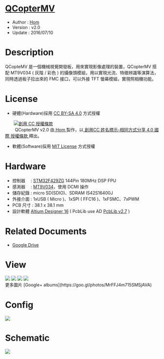 ﻿[QCopterMV](https://github.com/QCopter/QCopterMachineVision)
========
* Author  : [Hom](https://about.me/hom)
* Version : v2.0
* Update  : 2016/07/10

Description
========
QCopteMV 是一個機械視覺開發板，用來實現影像處理的裝置，QCopterMV 搭配 MT9V034 ( 灰階 / 彩色 ) 的攝像頭模組，用以實現光流、特徵辨識等演算法，同時透過板子拉出來的 FMC 接口，可以外接 TFT 螢幕模組，實現照相機功能。

License
========
* 硬體(Hardware)採用 [CC BY-SA 4.0](http://creativecommons.org/licenses/by-sa/4.0/deed.zh_TW) 方式授權 
  
　　<a rel="license" href="http://creativecommons.org/licenses/by-sa/4.0/deed.zh_TW"><img alt="創用 CC 授權條款" style="border-width:0" src="http://i.creativecommons.org/l/by-sa/3.0/tw/80x15.png" /></a>  
　　<span xmlns:dct="http://purl.org/dc/terms/" property="dct:title"> QCopterMV v2.0 </span>由<a xmlns:cc="http://creativecommons.org/ns#" href="http://about.me/Hom" property="cc:attributionName" rel="cc:attributionURL"> Hom </a>製作，以<a rel="license" href="http://creativecommons.org/licenses/by-sa/4.0/deed.zh_TW"> 創用CC 姓名標示-相同方式分享 4.0 國際 授權條款 </a>釋出。  

* 軟體(Software)採用 [MIT License](http://opensource.org/licenses/MIT) 方式授權  

Hardware
========
* 控制器　 : [STM32F429ZG](http://www.st.com/web/catalog/mmc/FM141/SC1169/SS1577/LN11/PF252140) 144Pin 180MHz DSP FPU
* 感測器　 : [MT9V034](http://www.onsemi.cn/PowerSolutions/product.do?id=MT9V034)，使用 DCMI 操作
* 儲存紀錄 : micro SD(SDIO)、SDRAM IS42S16400J
* 外接介面 : 1xUSB ( Micro )、1xSPI ( FFC16 )、1xFSMC、7xPWM
* PCB 尺寸 : 38.1 x 38.1 mm
* 設計軟體 [Altium Designer 16](http://www.altium.com/en/products/altium-designer) ( PcbLib use AD [PcbLib v2.7](https://github.com/KitSprout/AltiumDesigner_PcbLibrary/releases/tag/v2.7) )

Related Documents
========
* [Google Drive](https://goo.gl/fuyLuI)

View
========
<img src="https://lh3.googleusercontent.com/ue6zPvTZ3z9VI1eWQtJl3It5LIeV-sV-56b178vrD5NzY6ASAr090aUUhJ_BbtQby-CAoIUp114ydna3E6OPN9FIPSahUJ7c4iJkSYAbUqpcM2ZfE7Z9hH3cBzNkyMmBxMuZgcLXee7467L8MT798Q9kf1QArcCjtOsoo37hNoQORx_hXAXghHYe-qcAsxzGyrc398KBMU9RuTTVeuABkvdXd58kFqYr_ZRf9yg9q6CO__UzNd-LZ565zdSp3ccz7-DzvZOYkJCzIy7AeUZe_uPvgmYFr9PaFbRaZ2-Fqs-KszVl4FSOOUvlQfXUgfYpmfPiSpyAADaXHMnqW12ldBQYMC8r-aZakdho8wkHTFb35fyJ68ivSOe_rfHAA2KX45mr7gXiheJakCAO2KLo2BDMwqqF38P19LU-XetZQiVraqAr4UBnbe4Q_pK4igFalZKaLh2YjzDxKbOIqZy1H5ebu3pPz5s-RHiEfCEOGJA13sn0j2-zLy2e64Ed_rqMj0kAELfNpK4jVi-8yY74NbbTvSCUJiGEmeL_WU-cwrV3N8YU5MJgJMJehDwDzmpQ5EIx3v3-J7vOyy-iu6OhUco3zisdKixI=w1034-h775-no" />
<img src="https://lh3.googleusercontent.com/DCbW94yBTGVT5zWZttmClBILkq6TUM5sgCaP0QeHRCKTmShS88CXgZ4XfzCpqJFHBasQGLTMLvcYyAYRhmrYofAhqA1mOFSAgJLKoqv_fkONCpCGa0MyVDcsEpfya9Z9QiZMlajM-MfzbEXXflJw67tmrnRuE3PbCzqpamLK5tZi8Dd7DKeAkAPpp-B9fEiI4YlGFttJHBhcCeVkg_bb8rEG5Zn_9TXDHveJht8hJMSkO1QlfthyNTmR2PmdZ7AO0Y3fEsd1o16RzcuiAnC0W_szpe923jZ_uuIGgl1ixjWTNI76BBR7b57WsEY6t_XIguQBnIOJh1_LJGDlT68KYWtgO1CAs5JkAcC7Aj_IAf3ikYb1kcotBfx-UUv9kHs2y1i5qrpoGg7hbBH2Xhyj6nGEGh49pSULAklDeR3PAOKdOQpUu5VM5qMYtXziGg5ZBWTjE4qKaD2yu3obY7-jSP835jZes07ynIX970i5ZuwX0r3hLk0lBC2bYufaFCCg-kZ4WIZyMxeLAleNCZPtZdUecxKXTDRMLl3A_DkhH0x7GOr4we-TqArhxOsgGdM9XFt0rsHtb2MrTAT2ZGQhOa-mftT9F27w=w1034-h775-no" />
<img src="https://lh3.googleusercontent.com/1Sw_CvDjMI6NH4_1F4HMcRpAUrVuvjA6O-nHo9JvFfiRIQcvHaILRWJUbRaphnmL8xWPrkFF4vB16AjCYMGzb5fbqf9Qx8kpgfy3w1ReJhzposCZfWQU0CDE-5hCWuqnBLhBsrP4I6NFgEsHEVO16bFptAlpB9pc085Y5MNel3JgqWp142JlyJVUMZfZMwNJ7hunSgRBtqJgZNvWMm0IVc95EG6qjGo3x_LQ_8JugyBCyH3hhxG3Q6mGUqWSeh_1VRQpD17j4u_3Vnw1xHTJN1OwQhj_pHtV9-kgO2KITOZCozmcoNV04_6BZijsxiYhODJl5BMp9ZEaetpC2D7cdT3DU-eVXYAP88p488PHPCmbnM-tXPbEYU5_m7KQcv6-qspjGXaCUVYaQp7HO2-hwwgiGDLfbOZnJNc_10aDAFviicrnlFLQxJy-DbND8ZE65FZ2jBwbzpWeJDHpgsGquzslF5bGlvdz8-jYSlS2fMvOHKUPXH3Ig3pEVKgl9zIXGJigkcficnxIjaKqsE5IV1UxhvpVVKEKLM_RfQLjSmBmyo0oywBaXtiFj9WCfRzSv9z9UFYyu6NNRGh2qHyUR8a7KI8mR7I8=w1034-h775-no" />
<img src="https://lh3.googleusercontent.com/ec8oIE2dwcr0_s0QZCXFnyh7BF5DpkSi4BUbh89zMOVRPE3HgvSdlD34t0rrZdmVF5AKAI9P9Jjkm3YbF4VfRNVeiVY-FCSNRtQeACs_vNy1bJkGHt6TdIpSt9BNBfABo00FHWMIU2SYwS3BZPtbBFexO4kqFGIzyFOuxYey4FJqwkU-v7eA9oXHvQfBnJuo6YiqcIdHrPJco2rJpVTrjWv3K83H12as80HdnWQHH8i9Zbgke-PSImvUlYIPCeSb6ywrp02t2TCqXyKNz6O076_Xk-WlZ-F5BoxTShHe69GDQFmpNkykxSpbB3Tg249-3uEEOY9A72z5NOv4P8Polf7dOjG7F5GcYwf5_DSjLs2_xTKXgCu_TAFxx77rIiLf_enIb-T0h604xVg1KQPxbUDgit0MScGfj1kI5TeS6nv8KsXp4vMDu-K-72MEudjfbMBqewXegFrd7_sjvTdUIvuiPZbOHzrzua3GiZ2Zs10GjuW_7SPWx0hgAzujnNA4XVaxh0CCKLHlCZkSmQPtJEzNLr4X3yy5EKvlRdooWyxTh58pyHdqp4nBh-OwhnqjrCxTK-k4shp0SaOIEAi-vMepAGvEyzKL=w1034-h775-no" />
<br />
更多圖片 [Google+ albums](https://goo.gl/photos/MrFFJ4m715SMSjAVA)

Config
========
<img src="https://lh3.googleusercontent.com/F5tkYWgENWtyHY_01ZqO1wdB9q7o5Doi1K0mY--YaaElTV_YpnqDBQwtk9M3C0osgDamuvLw_4XVcD1aXerNWaRqmhYXbPaHV2ghiaglcZHp2e-nU_b5PwZssnN9D-1-HVPosL6cpf6NG7QnWJlGWDqA5iWitYPtu66ULkv-zmzKJn-ttcLgxNl1lyomo7d7X628VyLW28G5DbaGBTvOH6cuYSuhd1f09OA-2RR-6yZIaYfG6GZOGSzv4yjptlTBr0vkojZ5Z5Z9g3_IGuQr8QqFmYxNVODxf8uE-N2HxLkjOHqzNZa3tnvwGg4zqVciFYfqE8ue2aEr4sqd6W3U22yjn5nMG0_j-6nnf4s3FTwZrb8X5Nx1UvBCgbeb9jQiLe4dcNIpVWJcmtviHukaF3bFV2UxGJKeZJKaLQM4KE_InNPn71-mT1sCwU07Qgp-0opvkkGEmye3NXbtUE5WKC8T3dLvX8r7_ZCQFTXeL4nUe-5tOEBOnutDdgZmKC1ig6h0g1JAZ8AtaLoocmih0X2mMX-iYtSF1Ew1lw8hY-dkxYZepYxo09xz-mvs5QtO5Kq-C-6OKi7VYBYsMQqFgm2jGy5RcGk-=w1520-h1550-no" />

Schematic
========
<img src="https://lh3.googleusercontent.com/JYEH6oaqF5HxJ-IpjEClijKtH1v2w919OY0XC80aiO0e26gNOEMFgAnEkak252IfexXOoVE1XtrCGwBkDIPHK4YzrW1DZ46Ym9-e8U9Hpx6JZuxl-f0fK44rD_Qlsw5Vvt__CH66OAdHMBinQC7_pHuiM_ieQE8RGdBfmqwtyyV2Ny1z_tRedYFG12OE2hGHMU0-WgolJpUxMvuw6E-Hxr9IpwkyjFlKK2CgybAw6Noa8CV0XvSOl0PWdC70qEmWpYUDsgOWSn7fj8pyER_2GmaIuTUOOfd_FTgv-cldA3cfTg9L5WoEe28qhjwvHz092NK7FF-N-rYtVrm2izFXsRKEi-nxXnsD6u34d7wseMI97Mekwqg_Zm5eho-jscS2sQaahuQkunDFdrPHJrDmWZFhDE5gQVHLX63dFKba5V8hge92VlBheOTZd0zhjWoXlewIJTZYB7Bw2rAY2XEcTURfeFcsrqosW7oAhVKMZ989PBGmg9kOOjd2l0LdmvJENFoP5WYzpP8XmuoIDfhKDgmmJ0kv9cZCRJoqrqmRkZd0zy5XyV8PIhj6_aBg4qOsM4bjWo8BBaMRarNv_roGK8cVGtqtaT02=w2336-h1200-no" />

